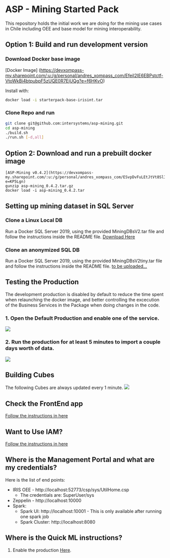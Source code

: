 # ASP - Mining Started Pack

This repository holds the initial work we are doing for the mining use cases in Chile including OEE and base model for mining interoperability.

## Option 1: Build and run development version

### Download Docker base image
[Docker Image] (https://devxompass-my.sharepoint.com/:u:/g/personal/andres_xompass_com/EfeiI2IE6EBPstctf-VtoWkBi4btpubpF5zUQE0R7EjUQg?e=f6HKvO)

Install with:
```bash
docker load -i starterpack-base-irisint.tar
```
### Clone Repo and run
```bash
git clone git@github.com:intersystems/asp-mining.git
cd asp-mining
./build.sh
./run.sh [-d,all]
```

## Option 2: Download and run a prebuilt docker image
```
[ASP-Mining v0.4.2](https://devxompass-my.sharepoint.com/:u:/g/personal/andres_xompass_com/ESvpDvFuLEtJtVt8SlI5NKYBbpR0SJjDhgQApKk0bZ7QfA?e=KP5Lgn)
gunzip asp-mining_0.4.2.tar.gz
docker load -i asp-mining_0.4.2.tar
```

## Setting up mining dataset in SQL Server

###  Clone a Linux Local DB
Run a Docker SQL Server 2019, using the provided MiningDBsV2.tar file and follow the instructions inside the README file. [Download Here](https://devxompass-my.sharepoint.com/:u:/g/personal/andres_xompass_com/EZEqZkotoS1Hgis7J5skeIYBApzKJoxoZVhGnCr5F-J-Gw?e=OX1zvY)

###  Clone an anonymized SQL DB
Run a Docker SQL Server 2019, using the provided MiningDBsV2tiny.tar file and follow the instructions inside the README file. [to be uploaded...](uploading...)

## Testing the Production
The development production is disabled by default to reduce the time spent when relaunching the docker image, and better controlling the excecution of the Business Services in the Package when doing changes in the code.

### 1. Open the Default Production and enable one of the service.
![](https://github.com/intersystems/asp-mining/blob/master/res/img/i1.png)
### 2. Run the production for at least 5 minutes to import a couple days worth of data.
![](https://github.com/intersystems/asp-mining/blob/master/res/img/i2.png)

## Building Cubes
The following Cubes are always updated every 1 minute.
![](https://github.com/intersystems/asp-mining/blob/master/res/img/i3.png)


## Check the FrontEnd app
[Follow the instructions in here](https://github.com/intersystems/asp-mining/tree/master/FrontEnd) 

## Want to Use IAM?
[Follow the instructions in here](https://github.com/intersystems/asp-mining/tree/master/Docs/iam) 

## Where is the Management Portal and what are my credentials?

Here is the list of end points:
* IRIS OEE - http://localhost:52773/csp/sys/UtilHome.csp
  * The credentials are: SuperUser/sys
* Zeppelin - http://localhost:10000
* Spark:
  * Spark UI: http://localhost:10001 - This is only available after running one spark job
  * Spark Cluster: http://localhost:8080

## Where is the Quick ML instructions?

1. Enable the production
[Here](QUICKML.md).
